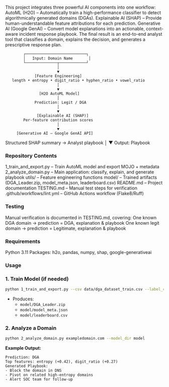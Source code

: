 This project integrates three powerful AI components into one workflow:
AutoML (H2O) – Automatically train a high-performance classifier to detect algorithmically generated domains (DGAs).
Explainable AI (SHAP) – Provide human-understandable feature attributions for each prediction.
Generative AI (Google GenAI) – Convert model explanations into an actionable, context-aware incident response playbook.
The final result is an end-to-end analyst tool that classifies a domain, explains the decision, and generates a prescriptive response plan.

            ┌───────────────────────────┐
            │   Input: Domain Name       │
            └──────────────┬────────────┘
                           │
                           ▼
                 [Feature Engineering]
       length • entropy • digit_ratio • hyphen_ratio • vowel_ratio
                           │
                           ▼
                   [H2O AutoML Model]
                           │
                 Prediction: Legit / DGA
                           │
                           ▼
                  [Explainable AI (SHAP)]
            Per-feature contribution scores
                           │
                           ▼
         [Generative AI – Google GenAI API]
 Structured SHAP summary → Analyst playbook
                           │
                           ▼
                   Output: Playbook


### Repository Contents
1_train_and_export.py – Train AutoML model and export MOJO + metadata
2_analyze_domain.py – Main application: classify, explain, and generate playbook
utils/ – Feature engineering functions
model/ – Trained artifacts (DGA_Leader.zip, model_meta.json, leaderboard.csv)
README.md – Project documentation
TESTING.md – Manual test steps for verification
.github/workflows/lint.yml – GitHub Actions workflow (Flake8/Ruff)

### Testing
Manual verification is documented in TESTING.md, covering:
One known DGA domain → prediction = DGA, explanation & playbook
One known legit domain → prediction = Legitimate, explanation & playbook

### Requirements
Python 3.11
Packages: h2o, pandas, numpy, shap, google-generativeai

### Usage

### 1. Train Model (if needed)
```bash
python 1_train_and_export.py --csv data/dga_dataset_train.csv --label_col class --max_runtime_secs 120
```
- Produces:
  - `model/DGA_Leader.zip`
  - `model/model_meta.json`
  - `model/leaderboard.csv`

### 2. Analyze a Domain
```bash
python 2_analyze_domain.py exampledomain.com --model_dir model
```

**Example Output:**
```
Prediction: DGA
Top features: entropy (+0.42), digit_ratio (+0.27)
Generated Playbook:
- Block the domain in DNS
- Pivot on related high-entropy domains
- Alert SOC team for follow-up